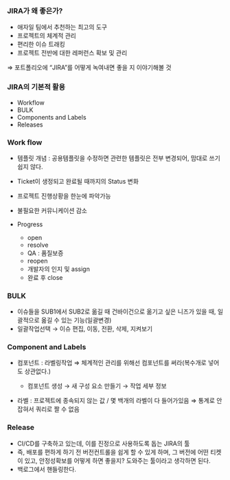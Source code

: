 ### JIRA가 왜 좋은가?

- 애자일 팀에서 추천하는 최고의 도구
- 프로젝트의 체계적 관리
- 편리한 이슈 트래킹
- 프로젝트 전반에 대한 레퍼런스 확보 및 관리

⇒ 포트폴리오에 “JIRA”를 어떻게 녹여내면 좋을 지 이야기해볼 것

### JIRA의 기본적 활용

- Workflow
- BULK
- Components and Labels
- Releases

### Work flow

- 템플릿 개념 : 공용템플릿을 수정하면 관련한 템플릿은 전부 변경되어, 맘대로 쓰기 쉽지 않다.

- Ticket이 생정되고 완료될 때까지의 Status 변화

- 프로젝트 진행상황을 한눈에 파악가능

- 불필요한 커뮤니케이션 감소

- Progress
  
  - open
  - resolve
  - QA : 품질보증
  - reopen
  - 개발자의 인지 및 assign
  - 완료 후 close

### BULK

- 이슈들을 SUB1에서 SUB2로 옮길 때 건바이건으로 옮기고 싶은 니즈가 있을 때, 일괄적으로 옮길 수 있는 기능(일괄변경)
- 일괄작업선택 → 이슈 편집, 이동, 전환, 삭제, 지켜보기

### Component and Labels

- 컴포넌트 : 라벨링작업 ⇒ 체계적인 관리를 위해선 컴포넌트를 써라(복수개로 넣어도 상관없다.)
  
  - 컴포넌트 생성 → 새 구성 요소 만들기 → 작업 세부 정보

- 라벨 : 프로젝트에 종속되지 않는 값 / 몇 백개의 라벨이 다 들어가있음 ⇒ 통계로 안잡혀서 쿼리로 짤 수 없음

### Release

- CI/CD를 구축하고 있는데, 이를 진정으로 사용하도록 돕는 JIRA의 툴
- 즉, 배포를 편하게 하기 전 버전컨트롤을 쉽게 할 수 있게 하며, 그 버전에 어떤 티켓이 있고, 안정성확보를 어떻게 하면 좋을지? 도와주는 툴이라고 생각하면 된다.
- 백로그에서 핸들링한다.
